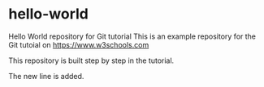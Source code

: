 # hello-world
Hello World repository for Git tutorial
This is an example repository for the Git tutoial on https://www.w3schools.com

This repository is built step by step in the tutorial.


The new line is added.
